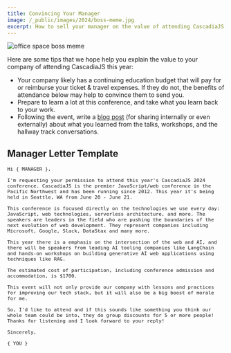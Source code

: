 ```yaml
---
title: Convincing Your Manager
image: /_public/images/2024/boss-meme.jpg
excerpt: How to sell your manager on the value of attending CascadiaJS 2024
---
```

![office space boss meme](/_public/images/2024/boss-meme.jpg)

Here are some tips that we hope help you explain the value to your company of attending CascadiaJS this year:

- Your company likely has a continuing education budget that will pay for or reimburse your ticket & travel expenses. If they do not, the benefits of attendance below may help to convince them to send you.
- Prepare to learn a lot at this conference, and take what you learn back to your work.
- Following the event, write a [blog post](https://ryankubik.com/blog/cascadia-day-one) (for sharing internally or even externally) about what you learned from the talks, workshops, and the hallway track conversations.

## Manager Letter Template

<pre style="white-space: pre-wrap; font-size:80%">
Hi { MANAGER },

I'm requesting your permission to attend this year's CascadiaJS 2024 conference. CascadiaJS is the premier JavaScript/web conference in the Pacific Northwest and has been running since 2012. This year it's being held in Seattle, WA from June 20 - June 21.

This conference is focused directly on the technologies we use every day: JavaScript, web technologies, serverless architecture, and more. The speakers are leaders in the field who are pushing the boundaries of the next evolution of web development. They represent companies including Microsoft, Google, Slack, DataStax and many more. 

This year there is a emphasis on the intersection of the web and AI, and there will be speakers from leading AI tooling companies like LangChain and hands-on workshops on building generative AI web applications using techniques like RAG.

The estimated cost of participation, including conference admission and accommodation, is $1700.

This event will not only provide our company with lessons and practices for improving our tech stack, but it will also be a big boost of morale for me. 

So, I'd like to attend and if this sounds like something you think our whole team could be into, they do group discounts for 5 or more people! Thanks for listening and I look forward to your reply!

Sincerely,

{ YOU }
</pre>
